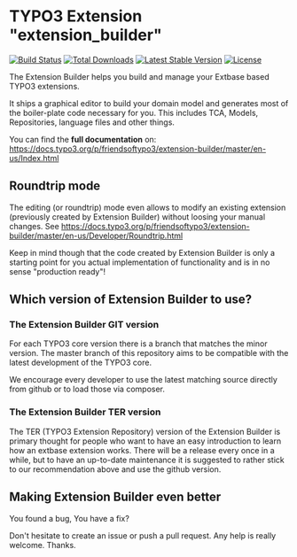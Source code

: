 # TYPO3 Extension "extension_builder"

<a href="https://github.com/FriendsOfTYPO3/extension_builder/actions"><img src="https://github.com/FriendsOfTYPO3/extension_builder/workflows/tests/badge.svg" alt="Build Status"></a>
<a href="https://packagist.org/packages/friendsoftypo3/extension-builder"><img src="https://poser.pugx.org/friendsoftypo3/extension-builder/d/total.svg" alt="Total Downloads"></a>
<a href="https://packagist.org/packages/friendsoftypo3/extension-builder"><img src="https://poser.pugx.org/friendsoftypo3/extension-builder/v/stable.svg" alt="Latest Stable Version"></a>
<a href="https://packagist.org/packages/friendsoftypo3/extension-builder"><img src="https://poser.pugx.org/friendsoftypo3/extension-builder/license.svg" alt="License"></a>

The Extension Builder helps you build and manage your Extbase based TYPO3 extensions.

It ships a graphical editor to build your domain model and generates most of the boiler-plate code necessary for you.
This includes TCA, Models, Repositories, language files and other things.

You can find the **full documentation** on: https://docs.typo3.org/p/friendsoftypo3/extension-builder/master/en-us/Index.html

## Roundtrip mode

The editing (or roundtrip) mode even allows to modify an existing extension (previously created by Extension Builder)
without loosing your manual changes. See https://docs.typo3.org/p/friendsoftypo3/extension-builder/master/en-us/Developer/Roundtrip.html

Keep in mind though that the code created by Extension Builder is only a starting point for you actual implementation of
functionality and is in no sense "production ready"!

## Which version of Extension Builder to use?

### The Extension Builder GIT version

For each TYPO3 core version there is a branch that matches the minor version.
The master branch of this repository aims to be compatible with the latest development of the TYPO3 core.

We encourage every developer to use the latest matching source directly from github or to load those via composer.

### The Extension Builder TER version

The TER (TYPO3 Extension Repository) version of the Extension Builder is primary thought for people who want to have an
easy introduction to learn how an extbase extension works. There will be a release every once in a while, but to have an
up-to-date maintenance it is suggested to rather stick to our recommendation above and use the github version.


## Making Extension Builder even better

You found a bug, You have a fix?

Don't hesitate to create an issue or push a pull request. Any help is really welcome. Thanks.
